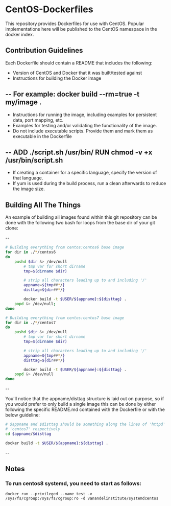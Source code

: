 CentOS-Dockerfiles
==================

This repository provides Dockerfiles for use with CentOS. Popular implementations here will be published to the CentOS namespace in the docker index.

## Contribution Guidelines

Each Dockerfile should contain a README that includes the following:

 * Version of CentOS and Docker that it was built/tested against
 * Instructions for building the Docker image

--
    For example: docker build --rm=true -t my/image .
--

 * Instructions for running the image, including examples for persistent data, port mapping, etc.
 * Examples for testing and/or validating the functionality of the image.
 * Do not include executable scripts. Provide them and mark them as executable in the Dockerfile

--
    ADD ./script.sh /usr/bin/
    RUN chmod -v +x /usr/bin/script.sh
--

 * If creating a container for a specific language, specify the version of that language.
 * If yum is used during the build process, run a clean afterwards to reduce the image size.

## Building All The Things

An example of building all images found within this git repository can be done
with the following two bash for loops from the base dir of your git clone:

--
```bash
# Building everything from centos:centos6 base image
for dir in ./*/centos6
do
    pushd $dir &> /dev/null
        # tmp var for short dirname
        tmp=$(dirname $dir)

        # strip all characters leading up to and including '/'
        appname=${tmp##*/}
        disttag=${dir##*/}

        docker build -t $USER/${appname}:${disttag} .
    popd &> /dev/null;
done

# Building everything from centos:centos7 base image
for dir in ./*/centos7
do
    pushd $dir &> /dev/null
        # tmp var for short dirname
        tmp=$(dirname $dir)

        # strip all characters leading up to and including '/'
        appname=${tmp##*/}
        disttag=${dir##*/}

        docker build -t $USER/${appname}:${disttag} .
    popd &> /dev/null
done
```
--

You'll notice that the appname/disttag structure is laid out on purpose, so if
you would prefer to only build a single image this can be done by either
following the specific README.md contained with the Dockerfile or with the
below guideline:

```bash
# $appname and $disttag should be something along the lines of 'httpd' and 
# 'centos7' respectively
cd $appname/$disttag

docker build -t $USER/${appname}:${disttag} .
```

--

## Notes

### To run centos8 systemd, you need to start as follows:

```docker run --privileged --name test -v /sys/fs/cgroup:/sys/fs/cgroup:ro -d vanandelinstitute/systemdcentos```
